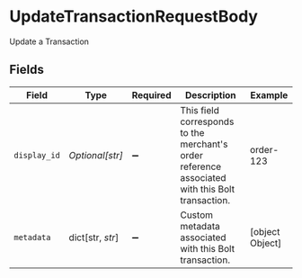 # UpdateTransactionRequestBody

Update a Transaction


## Fields

| Field                                                                                           | Type                                                                                            | Required                                                                                        | Description                                                                                     | Example                                                                                         |
| ----------------------------------------------------------------------------------------------- | ----------------------------------------------------------------------------------------------- | ----------------------------------------------------------------------------------------------- | ----------------------------------------------------------------------------------------------- | ----------------------------------------------------------------------------------------------- |
| `display_id`                                                                                    | *Optional[str]*                                                                                 | :heavy_minus_sign:                                                                              | This field corresponds to the merchant's order reference associated with this Bolt transaction. | order-123                                                                                       |
| `metadata`                                                                                      | dict[str, *str*]                                                                                | :heavy_minus_sign:                                                                              | Custom metadata associated with this Bolt transaction.                                          | [object Object]                                                                                 |
